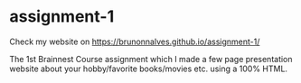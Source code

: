 # assignment-1
Check my website on https://brunonnalves.github.io/assignment-1/

The 1st Brainnest Course assignment which I made a few page presentation website about your hobby/favorite books/movies etc. using a 100% HTML.
